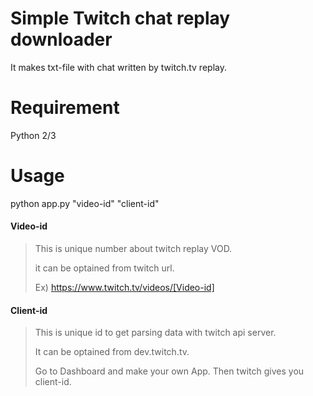 Simple Twitch chat replay downloader
=============================

It makes txt-file with chat written by twitch.tv replay.

# Requirement
Python 2/3

# Usage
python app.py "video-id" "client-id"


#### Video-id
>This is unique number about twitch replay VOD.
>
>it can be optained from twitch url.
>
>Ex) https://www.twitch.tv/videos/[Video-id]

#### Client-id
>This is unique id to get parsing data with twitch api server.
>
>It can be optained from dev.twitch.tv.
>
>Go to Dashboard and make your own App. Then twitch gives you client-id.





